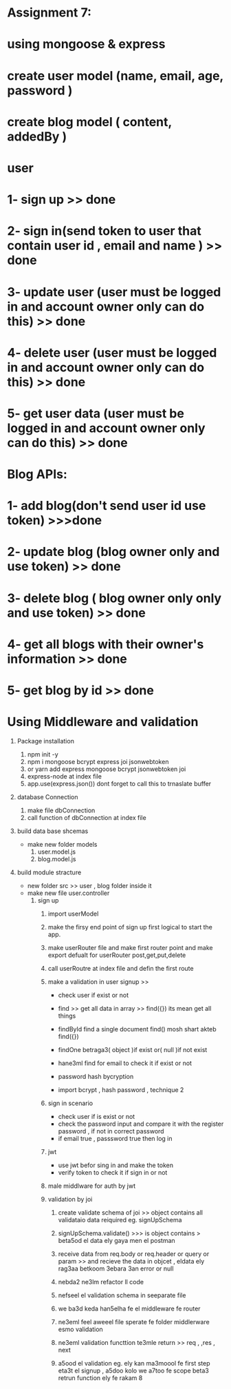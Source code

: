 # Assignment 7:
# using mongoose & express
# create user model (name, email, age, password )
# create blog model ( content, addedBy )

# user

# 1- sign up   >> done
# 2- sign in(send token to user that contain user id , email and name )   >> done
# 3- update user (user must be logged in and account owner only can do this)   >> done
# 4- delete user (user must be logged in and account owner only can do this)   >> done
# 5- get user data (user must be logged in and account owner only can do this)   >> done

# Blog APIs:
# 1- add blog(don't send user id use token) >>>done
# 2- update blog (blog owner only and use token) >> done
# 3- delete blog ( blog owner only only and use token) >> done
# 4- get all blogs with their owner's information  >> done
# 5- get blog by id >> done 
# Using Middleware and validation

<!-- Start Date 20.Feb-2023   -->

1. Package installation
    1. npm init -y
    2. npm i mongoose bcrypt express joi jsonwebtoken 
    3. or yarn add express mongoose bcrypt jsonwebtoken joi
    4. express-node  at index file
    5. app.use(express.json())   dont forget to call this to trnaslate buffer

2. database Connection
    1. make file dbConnection
    2. call function of dbConnection at index file

3. build data base shcemas
    * make new folder models
        1. user.model.js
        2. blog.model.js

4. build module stracture
    * new folder src >> user , blog folder inside it
    * make new file user.controller 
        1. sign up
            1. import userModel
            2. make the firsy end point of sign up first logical to start the app.
            3. make userRouter file and make first router point and make export defualt for userRouter post,get,put,delete
            4. call userRoutre at index file and defin the first route

            5. make a validation in user signup >>
                * check user if exist or not
                * find >> get all data in array  >> find({})  its mean get all things 
                * findById  find a single document  find() mosh shart akteb find({})
                * findOne betraga3( object )if exist or( null )if not exist
                * hane3ml find for email to check it if exist or not 

                * password hash bycryption  
                * import bcrypt ,  hash password , technique 2 
            6. sign in scenario
                * check user if is exist or not 
                * check the password input and compare it with the register password , if not in correct password
                * if email true , passsword true then log in

            7. jwt 
                * use jwt befor sing in  and make the token 
                * verify token to check it if sign in or not

            8. male middlware for auth by jwt

            9. validation  by joi
                1. create validate schema of joi >> object contains all validataio data reiquired  eg. signUpSchema
                2.  signUpSchema.validate()  >>> is object contains > beta5od el data ely gaya men el postman
                3. receive data from req.body or req.header or query or param >> and recieve the data in objcet , eldata ely rag3aa betkoom 3ebara 3an error or null

                4. nebda2 ne3lm refactor ll code
                5. nefseel el validation schema in seeparate file
                6. we ba3d keda han5elha fe el middleware fe router 
                7. ne3eml feel aweeel file sperate fe folder middlerware esmo validation
                8. ne3eml validation functtion te3mle return >> req , ,res , next
                9. a5ood  el validation eg. ely kan ma3moool fe first step eta3t el signup , a5doo kolo we a7too fe scope beta3 retrun function ely fe rakam 8
            
